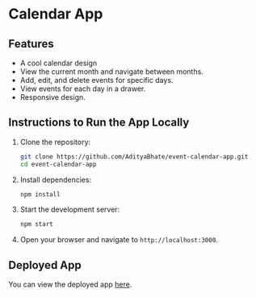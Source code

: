 # Calendar App

## Features

- A cool calendar design
- View the current month and navigate between months.
- Add, edit, and delete events for specific days.
- View events for each day in a drawer.
- Responsive design.

## Instructions to Run the App Locally

1. Clone the repository:

   ```bash
   git clone https://github.com/AdityaBhate/event-calendar-app.git
   cd event-calendar-app
   ```

2. Install dependencies:

   ```bash
   npm install
   ```

3. Start the development server:

   ```bash
   npm start
   ```

4. Open your browser and navigate to `http://localhost:3000`.

## Deployed App

You can view the deployed app [here](https://calendar-app.vercel.app).
